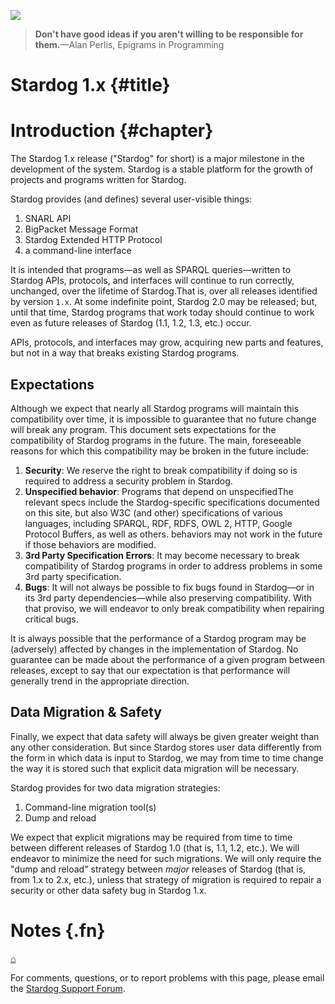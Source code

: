 [![](/_/img/sdog-bare.png)](/)

> **Don't have good ideas if you aren't willing to be responsible for
> them.**—Alan Perlis, Epigrams in Programming

Stardog 1.x {#title}
===========

Introduction {#chapter}
============

The Stardog 1.x release ("Stardog" for short) is a major milestone in
the development of the system. Stardog is a stable platform for the
growth of projects and programs written for Stardog.

Stardog provides (and defines) several user-visible things:

1.  SNARL API
2.  BigPacket Message Format
3.  Stardog Extended HTTP Protocol
4.  a command-line interface

It is intended that programs—as well as SPARQL queries—written to
Stardog APIs, protocols, and interfaces will continue to run correctly,
unchanged, over the lifetime of Stardog.That is, over all releases
identified by version `1.x`. At some indefinite point, Stardog 2.0 may
be released; but, until that time, Stardog programs that work today
should continue to work even as future releases of Stardog (1.1, 1.2,
1.3, etc.) occur.

APIs, protocols, and interfaces may grow, acquiring new parts and
features, but not in a way that breaks existing Stardog programs.

Expectations
------------

Although we expect that nearly all Stardog programs will maintain this
compatibility over time, it is impossible to guarantee that no future
change will break any program. This document sets expectations for the
compatibility of Stardog programs in the future. The main, foreseeable
reasons for which this compatibility may be broken in the future
include:

1.  **Security**: We reserve the right to break compatibility if doing
    so is required to address a security problem in Stardog.
2.  **Unspecified behavior**: Programs that depend on unspecifiedThe
    relevant specs include the Stardog-specific specifications
    documented on this site, but also W3C (and other) specifications of
    various languages, including SPARQL, RDF, RDFS, OWL 2, HTTP, Google
    Protocol Buffers, as well as others. behaviors may not work in the
    future if those behaviors are modified.
3.  **3rd Party Specification Errors**: It may become necessary to break
    compatibility of Stardog programs in order to address problems in
    some 3rd party specification.
4.  **Bugs**: It will not always be possible to fix bugs found in
    Stardog—or in its 3rd party dependencies—while also preserving
    compatibility. With that proviso, we will endeavor to only break
    compatibility when repairing critical bugs.

It is always possible that the performance of a Stardog program may be
(adversely) affected by changes in the implementation of Stardog. No
guarantee can be made about the performance of a given program between
releases, except to say that our expectation is that performance will
generally trend in the appropriate direction.

Data Migration & Safety
-----------------------

Finally, we expect that data safety will always be given greater weight
than any other consideration. But since Stardog stores user data
differently from the form in which data is input to Stardog, we may from
time to time change the way it is stored such that explicit data
migration will be necessary.

Stardog provides for two data migration strategies:

1.  Command-line migration tool(s)
2.  Dump and reload

We expect that explicit migrations may be required from time to time
between different releases of Stardog 1.0 (that is, 1.1, 1.2, etc.). We
will endeavor to minimize the need for such migrations. We will only
require the "dump and reload" strategy between *major* releases of
Stardog (that is, from 1.x to 2.x, etc.), unless that strategy of
migration is required to repair a security or other data safety bug in
Stardog 1.x.

Notes {.fn}
=====

[⌂](# "Back to top")

For comments, questions, or to report problems with this page, please
email the [Stardog Support
Forum](https://groups.google.com/a/clarkparsia.com/group/stardog/about).


